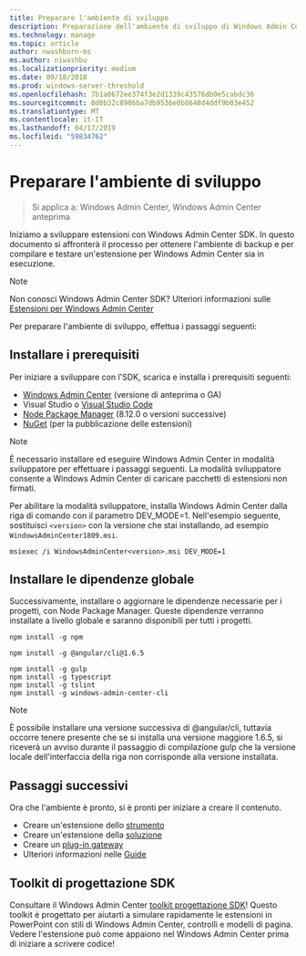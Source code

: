 ```yaml
---
title: Preparare l'ambiente di sviluppo
description: Preparazione dell'ambiente di sviluppo di Windows Admin Center SDK (Project Honolulu)
ms.technology: manage
ms.topic: article
author: nwashburn-ms
ms.author: niwashbu
ms.localizationpriority: medium
ms.date: 09/18/2018
ms.prod: windows-server-threshold
ms.openlocfilehash: 7b1a0672ee374f3e2d1339c43576db0e5cabdc36
ms.sourcegitcommit: 0d0b32c8986ba7db9536e0b8648d4ddf9b03e452
ms.translationtype: MT
ms.contentlocale: it-IT
ms.lasthandoff: 04/17/2019
ms.locfileid: "59834762"
---
```

# <a name="prepare-your-development-environment"></a>Preparare l'ambiente di sviluppo

>Si applica a: Windows Admin Center, Windows Admin Center anteprima

Iniziamo a sviluppare estensioni con Windows Admin Center SDK.  In questo documento si affronterà il processo per ottenere l'ambiente di backup e per compilare e testare un'estensione per Windows Admin Center sia in esecuzione.

> [!NOTE]
> Non conosci Windows Admin Center SDK?  Ulteriori informazioni sulle [Estensioni per Windows Admin Center](extensibility-overview.md)

Per preparare l'ambiente di sviluppo, effettua i passaggi seguenti:

## <a name="install-prerequisites"></a>Installare i prerequisiti

Per iniziare a sviluppare con l'SDK, scarica e installa i prerequisiti seguenti:

* [Windows Admin Center](https://aka.ms/WACDownloadPage) (versione di anteprima o GA)
* Visual Studio o [Visual Studio Code](http://code.visualstudio.com)
* [Node Package Manager](https://npmjs.com/get-npm) (8.12.0 o versioni successive)
* [NuGet](https://www.nuget.org/downloads) (per la pubblicazione delle estensioni)

> [!NOTE]
> È necessario installare ed eseguire Windows Admin Center in modalità sviluppatore per effettuare i passaggi seguenti. La modalità sviluppatore consente a Windows Admin Center di caricare pacchetti di estensioni non firmati.
>
>  Per abilitare la modalità sviluppatore, installa Windows Admin Center dalla riga di comando con il parametro DEV_MODE=1. Nell'esempio seguente, sostituisci ```<version>``` con la versione che stai installando, ad esempio ```WindowsAdminCenter1809.msi```.
>
> ```msiexec /i WindowsAdminCenter<version>.msi DEV_MODE=1```

## <a name="install-global-dependencies"></a>Installare le dipendenze globale

Successivamente, installare o aggiornare le dipendenze necessarie per i progetti, con Node Package Manager. Queste dipendenze verranno installate a livello globale e saranno disponibili per tutti i progetti.

```
npm install -g npm

npm install -g @angular/cli@1.6.5

npm install -g gulp
npm install -g typescript
npm install -g tslint
npm install -g windows-admin-center-cli
```

>[!NOTE]
>È possibile installare una versione successiva di @angular/cli, tuttavia occorre tenere presente che se si installa una versione maggiore 1.6.5, si riceverà un avviso durante il passaggio di compilazione gulp che la versione locale dell'interfaccia della riga non corrisponde alla versione installata.

## <a name="next-steps"></a>Passaggi successivi

Ora che l'ambiente è pronto, si è pronti per iniziare a creare il contenuto.

- Creare un'estensione dello [strumento](develop-tool.md)
- Creare un'estensione della [soluzione](develop-solution.md)
- Creare un [plug-in gateway](develop-gateway-plugin.md)
- Ulteriori informazioni nelle [Guide](guides.md)

## <a name="sdk-design-toolkit"></a>Toolkit di progettazione SDK

Consultare il Windows Admin Center [toolkit progettazione SDK](https://github.com/Microsoft/windows-admin-center-sdk/blob/master/WindowsAdminCenterDesignToolkit.zip)! Questo toolkit è progettato per aiutarti a simulare rapidamente le estensioni in PowerPoint con stili di Windows Admin Center, controlli e modelli di pagina. Vedere l'estensione può come appaiono nel Windows Admin Center prima di iniziare a scrivere codice!

